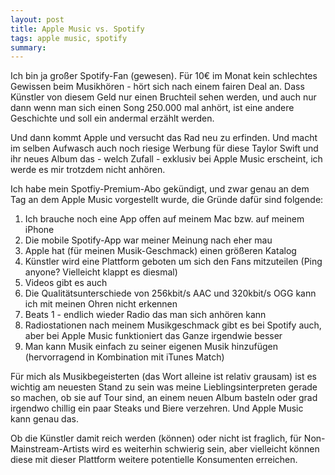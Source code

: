```yaml
---
layout: post
title: Apple Music vs. Spotify
tags: apple music, spotify
summary:
---
```

Ich bin ja großer Spotify-Fan (gewesen). Für 10€ im Monat kein schlechtes Gewissen beim Musikhören - hört sich nach einem fairen Deal an. Dass Künstler von diesem Geld nur einen Bruchteil sehen werden, und auch nur dann wenn man sich einen Song 250.000 mal anhört, ist eine andere Geschichte und soll ein andermal erzählt werden.

Und dann kommt Apple und versucht das Rad neu zu erfinden. Und macht im selben Aufwasch auch noch riesige Werbung für diese Taylor Swift und ihr neues Album das - welch Zufall - exklusiv bei Apple Music erscheint, ich werde es mir trotzdem nicht anhören.

Ich habe mein Spotfiy-Premium-Abo gekündigt, und zwar genau an dem Tag an dem Apple Music vorgestellt wurde, die Gründe dafür sind folgende:

1.  Ich brauche noch eine App offen auf meinem Mac bzw. auf meinem iPhone
2.  Die mobile Spotify-App war meiner Meinung nach eher mau
3.  Apple hat (für meinen Musik-Geschmack) einen größeren Katalog
4.  Künstler wird eine Plattform geboten um sich den Fans mitzuteilen (Ping anyone? Vielleicht klappt es diesmal)
5.  Videos gibt es auch
6.  Die Qualitätsunterschiede von 256kbit/s AAC und 320kbit/s OGG kann ich mit meinen Ohren nicht erkennen
7.  Beats 1 - endlich wieder Radio das man sich anhören kann
8.  Radiostationen nach meinem Musikgeschmack gibt es bei Spotify auch, aber bei Apple Music funktioniert das Ganze irgendwie besser
9.  Man kann Musik einfach zu seiner eigenen Musik hinzufügen (hervorragend in Kombination mit iTunes Match)

Für mich als Musikbegeisterten (das Wort alleine ist relativ grausam) ist es wichtig am neuesten Stand zu sein was meine Lieblingsinterpreten gerade so machen, ob sie auf Tour sind, an einem neuen Album basteln oder grad irgendwo chillig ein paar Steaks und Biere verzehren. Und Apple Music kann genau das.

Ob die Künstler damit reich werden (können) oder nicht ist fraglich, für Non-Mainstream-Artists wird es weiterhin schwierig sein, aber vielleicht können diese mit dieser Plattform weitere potentielle Konsumenten erreichen.